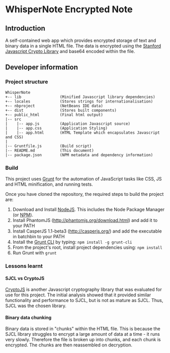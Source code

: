 # WhisperNote Encrypted Note

## Introduction
A self-contained web app which provides encrypted storage of text and binary data in a single HTML file.
The data is encrypted using the [Stanford Javascript Crypto Library](http://crypto.stanford.edu/sjcl/) and base64 encoded within the file.

## Developer information

### Project structure

```
WhisperNote
+-- lib                 (Minified Javascript library dependencies)
+-- locales             (Stores strings for internationalisation)
+-- nbproject           (NetBeans IDE data)
+-- dist                (Stores built components)
+-- public_html         (Final html output)
|-- src
|    |-- app.js         (Application Javascript source)
|    |-- app.css        (Application Styling)
|    |-- app.html       (HTML Template which encapsulates Javascript and CSS)
|
|-- Gruntfile.js        (Build script)
|-- README.md           (This document)
|-- package.json        (NPM metadata and dependency information)
```

### Build

This project uses [Grunt](http://gruntjs.com/) for the automation of JavaScript tasks like CSS, JS and HTML minification, and running tests.

Once you have cloned the repository, the required steps to build the project are:

1. Download and Install [NodeJS](http://nodejs.org/download/). This includes the Node Package Manager (or [NPM](https://npmjs.org/)).
2. Install PhantomJS (http://phantomjs.org/download.html) and add it to your PATH
3. Install CasperJS 1.1-beta3 (http://casperjs.org/) and add the executable in batchbin to your PATH
4. Install the [Grunt CLI](http://gruntjs.com/getting-started) by typing: ```npm install -g grunt-cli```
5. From the project's root, install project dependencies using: ```npm install ```
6. Run Grunt with ```grunt```

### Lessons learnt
#### SJCL vs CryptoJS
[CryptoJS](http://code.google.com/p/crypto-js/) is another Javascript cryptography library that was evaluated for use for this project.
The initial analysis showed that it provided similar functionality and performance to SJCL, but is not as mature as SJCL.
Thus, SJCL was the chosen library.

#### Binary data chunking
Binary data is stored in "chunks" within the HTML file.
This is because the SJCL library struggles to encrypt a large amount of data at a time - it runs very slowly.
Therefore the file is broken up into chunks, and each chunk is encrypted. The chunks are then reassembled on decryption.